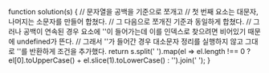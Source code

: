 function solution(s) {
  // 문자열을 공백을 기준으로 쪼개고
  // 첫 번째 요소는 대문자, 나머지는 소문자를 만들어 합쳤다.
  // 그 다음으로 쪼개진 기준과 동일하게 합쳤다.
  // 그러나 공백이 연속된 경우 요소에 ''이 들어가는데 이를 인덱스로 찾으려면 비어있기 때문에 undefined가 뜬다.
  // 그래서 ''가 들어간 경우 대소문자 정리를 실행하지 않고 그대로 ''를 반환하게 조건을 추가했다.
  return s.split(' ').map(el => el.length !== 0 ? el[0].toUpperCase() + el.slice(1).toLowerCase() : '').join(' ');
}
